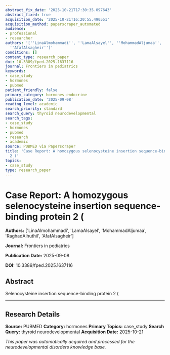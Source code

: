 ```yaml
---
abstract_fix_date: '2025-10-21T17:30:35.097643'
abstract_fixed: true
acquisition_date: '2025-10-21T16:20:55.490551'
acquisition_method: paperscraper_automated
audience:
- professional
- researcher
authors: '[''LinaAlmohammadi'', ''LamaAlsayel'', ''MohammadAljumaa'', ''RaghadAlhuthil'',
  ''AfafAlsagheir'']'
conditions: []
content_type: research_paper
doi: 10.3389/fped.2025.1637116
journal: Frontiers in pediatrics
keywords:
- case_study
- hormones
- pubmed
patient_friendly: false
primary_category: hormones-endocrine
publication_date: '2025-09-08'
reading_level: academic
search_priority: standard
search_query: thyroid neurodevelopmental
search_tags:
- case_study
- hormones
- pubmed
- research
- academic
source: PUBMED via Paperscraper
title: 'Case Report: A homozygous selenocysteine insertion sequence-binding protein
  2 ('
topics:
- case_study
type: research_paper
---
```


# Case Report: A homozygous selenocysteine insertion sequence-binding protein 2 (

**Authors:** ['LinaAlmohammadi', 'LamaAlsayel', 'MohammadAljumaa', 'RaghadAlhuthil', 'AfafAlsagheir']

**Journal:** Frontiers in pediatrics

**Publication Date:** 2025-09-08

**DOI:** 10.3389/fped.2025.1637116

## Abstract

Selenocysteine insertion sequence-binding protein 2 (

---

## Research Details

**Source:** PUBMED
**Category:** hormones
**Primary Topics:** case_study
**Search Query:** thyroid neurodevelopmental
**Acquisition Date:** 2025-10-21

*This paper was automatically acquired and processed for the neurodevelopmental disorders knowledge base.*
